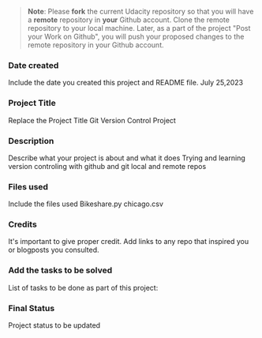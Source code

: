 >**Note**: Please **fork** the current Udacity repository so that you will have a **remote** repository in **your** Github account. Clone the remote repository to your local machine. Later, as a part of the project "Post your Work on Github", you will push your proposed changes to the remote repository in your Github account.

### Date created
Include the date you created this project and README file.
July 25,2023

### Project Title
Replace the Project Title
Git Version Control Project

### Description
Describe what your project is about and what it does
Trying and learning version controling with github and git local and remote repos

### Files used
Include the files used
Bikeshare.py
chicago.csv

### Credits
It's important to give proper credit. Add links to any repo that inspired you or blogposts you consulted.

### Add the tasks to be solved
List of tasks to be done as part of this project:

### Final Status
Project status to be updated
